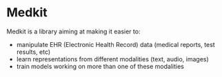 # Medkit

Medkit is a library aiming at making it easier to:
- manipulate EHR (Electronic Health Record) data (medical reports, test results, etc)
- learn representations from different modalities (text, audio, images)
- train models working on more than one of these modalities
